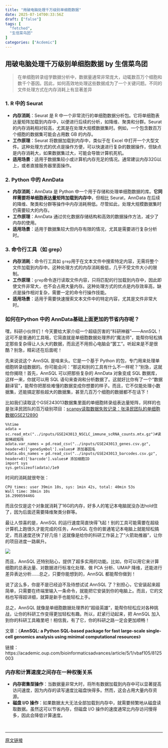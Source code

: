 ```yaml
---
title: "用破电脑处理千万级别单细胞数据"
date: 2025-07-14T00:33:56Z
draft: ["false"]
tags: [
  "fetched",
  "生信菜鸟团"
]
categories: ["Acdemic"]
---
```

用破电脑处理千万级别单细胞数据 by 生信菜鸟团
------
<div><section data-tool="mdnice编辑器" data-website="https://www.mdnice.com" data-pm-slice="0 0 []"><blockquote><p><span leaf="">在单细胞转录组学数据分析中，数据量通常非常庞大，动辄数百万个细胞和数千个基因。因此，如何高效地处理这些数据成为了一个关键问题。不同的文件处理方式在内存消耗上有显著差异 </span></p></blockquote><h3 data-tool="mdnice编辑器"><span><span leaf="">1. </span><strong><span leaf="">R 中的 Seurat</span></strong></span></h3><ul><li><section><strong><span leaf="">内存消耗</span></strong><span leaf="">：Seurat 是 R 中一个非常流行的单细胞数据分析包。它将单细胞表达量矩阵加载到内存中，以便进行后续的分析，如降维、聚类和分群。Seurat 的内存消耗相对较高，尤其是在处理大规模数据集时。例如，一个包含数百万个细胞的数据集可能会占用数 GB 的内存。</span></section></li><li><section><strong><span leaf="">工作原理</span></strong><span leaf="">：Seurat 将数据加载到内存中，类似于在 Excel 中打开一个大型文件。这种处理方式的优点是操作方便，可以快速进行复杂的数据操作，但缺点是内存消耗大，如果数据集过大，可能会导致计算机死机。</span></section></li><li><section><strong><span leaf="">适用场景</span></strong><span leaf="">：适用于数据集较小或计算机内存充足的情况。通常建议内存32G以上，或者直接服务器里面操作。</span></section></li></ul><h3 data-tool="mdnice编辑器"><span><span leaf="">2. </span><strong><span leaf="">Python 中的 AnnData</span></strong></span></h3><ul><li><section><strong><span leaf="">内存消耗</span></strong><span leaf="">：AnnData 是 Python 中一个用于存储和处理单细胞数据的库。</span><strong><span leaf="">它同样需要将单细胞表达量矩阵加载到内存中</span></strong><span leaf="">，但相比 Seurat，AnnData 在后续的降维、聚类和分群等操作中内存消耗稍低。尽管如此，处理大规模数据集时仍需要较大的内存。</span></section></li><li><section><strong><span leaf="">工作原理</span></strong><span leaf="">：AnnData 通过优化数据存储结构和高效的数据操作方法，减少了内存的使用。</span></section></li><li><section><strong><span leaf="">适用场景</span></strong><span leaf="">：适用于数据集较大但内存有限的情况，尤其是需要进行复杂分析时。</span></section></li></ul><h3 data-tool="mdnice编辑器"><span><span leaf="">3. </span><strong><span leaf="">命令行工具（如 grep）</span></strong></span></h3><ul><li><section><strong><span leaf="">内存消耗</span></strong><span leaf="">：命令行工具如 </span><code><span leaf="">grep</span></code><span leaf="">用于在文本文件中搜索特定内容，无需将整个文件加载到内存中。这种处理方式的内存消耗极低，几乎不受文件大小的限制。</span></section></li><li><section><strong><span leaf="">工作原理</span></strong><span leaf="">：</span><code><span leaf="">grep</span></code><span leaf="">命令逐行读取文件内容，只将匹配的行加载到内存中，因此即使文件非常大，也不会占用大量内存。这种处理方式的优点是内存效率高，缺点是操作相对复杂，需要一定的命令行操作技能。</span></section></li><li><section><strong><span leaf="">适用场景</span></strong><span leaf="">：适用于需要快速搜索文本文件中的特定内容，尤其是文件非常大时。</span></section></li></ul><h3 data-tool="mdnice编辑器"><span><span leaf="">如何在Python 中的 AnnData基础上面更加的节省内存呢？</span></span></h3><p data-tool="mdnice编辑器"><span leaf="">嘿，科研小伙伴们！今天要给大家介绍一个超级厉害的“科研神器”——AnnSQL！这可不是普通的工具哦，<span textstyle="">它简直就是单细胞数据处理界的“魔法师”，能帮你轻松搞定那些复杂得让人头大的数据，而且还不用担心电脑会“罢工”。听起来是不是很酷？别急，精彩还在后面呢！</span></span></p><p data-tool="mdnice编辑器"><span leaf="">先来说说这个 AnnSQL 是啥来头。它是一个基于 Python 的包，专门用来处理单细胞转录组数据的。你可能会问：“那这和别的工具有什么不一样呢？”别急，这就给你揭晓！首先，AnnSQL 可以把那些复杂的 AnnData 对象变成 SQL 数据库，这样一来，你就可以用 SQL 语句来查询和分析数据了。这就好比你有了一个“数据翻译官”，能帮你把那些难懂的数据变成你想要的样子。而且，它不仅能处理小数据集，还能搞定那些超大的数据集，甚至几百万个细胞的数据都不在话下！</span></p><p data-tool="mdnice编辑器"><span leaf="">比如我们读取这个GSE243013数据集里面的单细胞转录组表达量矩阵，同样的也是张泽民团队的百万级别项目：<a target="_blank" href="https://mp.weixin.qq.com/s?__biz=MzUzMTEwODk0Ng==&amp;mid=2247535679&amp;idx=1&amp;sn=8c24cc456645f1b1e1c707039808851c&amp;scene=21#wechat_redirect" textvalue="scanpy读取数据失败记录：张泽民团队的单细胞数据GSE212890" data-itemshowtype="0" linktype="text" data-linktype="2">scanpy读取数据失败记录：张泽民团队的单细胞数据GSE212890</a></span></p><pre data-tool="mdnice编辑器"><span data-cacheurl="" data-remoteid=""></span><code><span leaf="">%%time</span><br><span leaf="">adata = sc.read_mtx(</span><span><span leaf="">"../inputs/GSE243013_NSCLC_immune_scRNA_counts.mtx.gz"</span></span><span leaf="">)</span><span><span leaf="">#读取稀疏矩阵</span></span><br><span leaf="">adata.var_names = pd.read_csv(</span><span><span leaf="">"../inputs/GSE243013_genes.csv.gz"</span></span><span leaf="">, header=0)[</span><span><span leaf="">'geneSymbol'</span></span><span leaf="">].values</span><span><span leaf=""># 添加基因名</span></span><br><span leaf="">adata.obs_names = pd.read_csv(</span><span><span leaf="">"../inputs/GSE243013_barcodes.csv.gz"</span></span><span leaf="">, header=0)[</span><span><span leaf="">'barcode'</span></span><span leaf="">].values</span><span><span leaf=""># 添加细胞ID</span></span><br><span leaf="">import sys</span><br><span leaf="">sys.getsizeof(adata)/1e9</span><br></code></pre><p data-tool="mdnice编辑器"><span leaf="">时间的消耗就很夸张：</span></p><pre data-tool="mdnice编辑器"><span data-cacheurl="" data-remoteid=""></span><code><span leaf="">CPU </span><span><span leaf="">times</span></span><span leaf="">: user 39min 10s, sys: 1min 42s, total: 40min 53s</span><br><span leaf="">Wall time: 38min 10s</span><br><span leaf="">16.299059446G</span><br></code></pre><p data-tool="mdnice编辑器"><span leaf="">而且仅仅是这个对象就消耗了16G的内存，<span textstyle="">好多人的笔记本电脑就没办法hold住了，因为后面还需要降维聚类分群等。</span></span></p><p data-tool="mdnice编辑器"><span leaf="">最让人惊喜的是，AnnSQL 的运行速度简直快得飞起！别的工具可能需要在超级计算机上跑很久才能完成的任务，AnnSQL 在你的普通笔记本电脑上就能轻松搞定，而且速度还快了好几倍！这就像是给你的科研工作装上了“火箭助推器”，让你的项目进度一路飙升。</span></p><section nodeleaf=""><img data-imgfileid="100052050" data-s="300,640" data-src="https://mmbiz.qpic.cn/mmbiz_png/iaRJcrq2Los9hSyiaibGceLHj6MkysSEXC1Y3TtPuNQlIxA1SbPrYaeM6UKUiboJcxz3gI7ibYpfb7wUqyTEXSambLw/640?wx_fmt=png&amp;from=appmsg" data-type="png" type="block" src="https://mmbiz.qpic.cn/mmbiz_png/iaRJcrq2Los9hSyiaibGceLHj6MkysSEXC1Y3TtPuNQlIxA1SbPrYaeM6UKUiboJcxz3gI7ibYpfb7wUqyTEXSambLw/640?wx_fmt=png&amp;from=appmsg"></section><p data-tool="mdnice编辑器"><span leaf="">而且，AnnSQL 还特别贴心，提供了超多实用的功能。比如，你可以用它来计算细胞的总表达量、对数据进行标准化处理、做 PCA 分析、UMAP 降维，还能进行差异表达分析……总之，只要你能想到的，AnnSQL 都能帮你做到！</span></p><p data-tool="mdnice编辑器"><span leaf="">说了这么多，你是不是已经迫不及待想试试 AnnSQL 了？别担心，它安装起来超简单，只需要在终端里输入一条命令，就能把它安装到你的电脑上。而且，它的文档也写得超详细，就算是新手也能轻松上手。</span></p><p data-tool="mdnice编辑器"><span leaf="">总之，AnnSQL 就像是单细胞数据处理界的“超级英雄”，能帮你轻松应对各种挑战，让你的科研工作变得更加轻松有趣。所以，赶紧行动起来，把 AnnSQL 加入到你的科研工具箱里吧！相信我，有了它，你的科研之路一定会更加顺畅！</span></p><p data-tool="mdnice编辑器"><span leaf="">文章：《</span><strong><span leaf="">AnnSQL: a Python SQL-based package for fast large-scale single-cell genomics analysis using minimal computational resources</span></strong><span leaf="">》</span></p><p data-tool="mdnice编辑器"><span leaf="">链接：https://academic.oup.com/bioinformaticsadvances/article/5/1/vbaf105/8125003</span></p><h3 data-tool="mdnice编辑器"><span><span leaf="">内存和计算速度之间存在一种权衡关系</span></span></h3><ul><li><section><strong><span leaf="">内存密集型操作</span></strong><span leaf="">：当数据量非常大时，将所有数据加载到内存中可以显著提高访问速度，因为内存的读写速度比磁盘快得多。然而，这会占用大量内存资源。</span></section></li><li><section><strong><span leaf="">磁盘 I/O 操作</span></strong><span leaf="">：如果数据太大无法全部加载到内存中，就需要频繁地从磁盘读取数据。虽然这可以节省内存，但磁盘 I/O 操作的速度通常比内存访问慢得多，因此会降低计算速度。</span></section></li></ul></section><section><span leaf=""><br></span></section><p><mp-style-type data-value="10000"></mp-style-type></p></div>  
<hr>
<a href="https://mp.weixin.qq.com/s/tW59roVUFtuovtckB-wa9w",target="_blank" rel="noopener noreferrer">原文链接</a>
